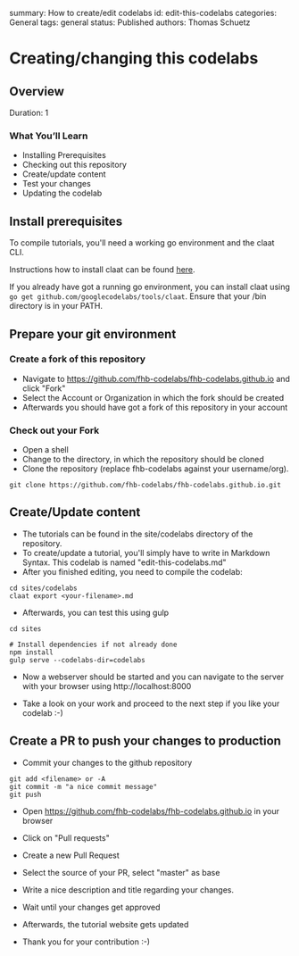 summary: How to create/edit codelabs
id: edit-this-codelabs
categories: General
tags: general
status: Published 
authors: Thomas Schuetz

# Creating/changing this codelabs
<!-- ------------------------ -->
## Overview 
Duration: 1

### What You’ll Learn 
- Installing Prerequisites
- Checking out this repository
- Create/update content
- Test your changes
- Updating the codelab

<!-- ------------------------ -->
## Install prerequisites


To compile tutorials, you'll need a working go environment and the claat CLI.

Instructions how to install claat can be found [here](github.com/googlecodelabs/tools/claat).

If you already have got a running go environment, you can install claat using `go get github.com/googlecodelabs/tools/claat`. Ensure that your <GOPATH>/bin directory is in your PATH.

<!-- ------------------------ -->
## Prepare your git environment

### Create a fork of this repository

* Navigate to https://github.com/fhb-codelabs/fhb-codelabs.github.io and click "Fork"
* Select the Account or Organization in which the fork should be created
* Afterwards you should have got a fork of this repository in your account

### Check out your Fork
* Open a shell
* Change to the directory, in which the repository should be cloned
* Clone the repository (replace fhb-codelabs against your username/org).
```
git clone https://github.com/fhb-codelabs/fhb-codelabs.github.io.git
```

<!-- ------------------------ -->
## Create/Update content
* The tutorials can be found in the site/codelabs directory of the repository. 
* To create/update a tutorial, you'll simply have to write in Markdown Syntax. This codelab is named "edit-this-codelabs.md"
* After you finished editing, you need to compile the codelab:
```
cd sites/codelabs
claat export <your-filename>.md
```

* Afterwards, you can test this using gulp

```
cd sites

# Install dependencies if not already done
npm install
gulp serve --codelabs-dir=codelabs
```

* Now a webserver should be started and you can navigate to the server with your browser using http://localhost:8000

* Take a look on your work and proceed to the next step if you like your codelab :-)

<!-- ------------------------ -->
## Create a PR to push your changes to production

* Commit your changes to the github repository

```
git add <filename> or -A
git commit -m "a nice commit message"
git push
```

* Open https://github.com/fhb-codelabs/fhb-codelabs.github.io in your browser

* Click on "Pull requests"

* Create a new Pull Request

* Select the source of your PR, select "master" as base

* Write a nice description and title regarding your changes.

* Wait until your changes get approved

* Afterwards, the tutorial website gets updated

* Thank you for your contribution :-)


